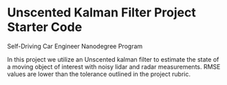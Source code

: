 # Unscented Kalman Filter Project Starter Code
Self-Driving Car Engineer Nanodegree Program

In this project we utilize an Unscented kalman filter to estimate the state of a moving object of interest with noisy lidar and radar measurements. RMSE values are lower than the tolerance outlined in the project rubric.

